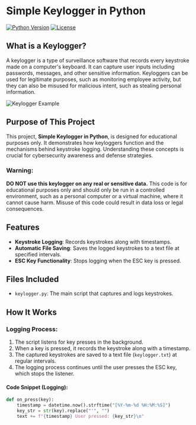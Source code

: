 # Simple Keylogger in Python
[![Python Version](https://img.shields.io/badge/python-3.x-brightgreen.svg)](https://www.python.org/)
[![License](https://img.shields.io/badge/license-MIT-blue.svg)](LICENSE)

## What is a Keylogger?

A keylogger is a type of surveillance software that records every keystroke made on a computer's keyboard. It can capture user inputs including passwords, messages, and other sensitive information. Keyloggers can be used for legitimate purposes, such as monitoring employee activity, but they can also be misused for malicious intent, such as stealing personal information.

![Keylogger Example](keyboard.jpg)

## Purpose of This Project

This project, **Simple Keylogger in Python**, is designed for educational purposes only. It demonstrates how keyloggers function and the mechanisms behind keystroke logging. Understanding these concepts is crucial for cybersecurity awareness and defense strategies.

### Warning:
**DO NOT use this keylogger on any real or sensitive data.** This code is for educational purposes only and should only be run in a controlled environment, such as a personal computer or a virtual machine, where it cannot cause harm. Misuse of this code could result in data loss or legal consequences.

## Features

- **Keystroke Logging**: Records keystrokes along with timestamps.
- **Automatic File Saving**: Saves the logged keystrokes to a text file at specified intervals.
- **ESC Key Functionality**: Stops logging when the ESC key is pressed.

## Files Included

- `keylogger.py`: The main script that captures and logs keystrokes.

## How It Works

### Logging Process:
1. The script listens for key presses in the background.
2. When a key is pressed, it records the keystroke along with a timestamp.
3. The captured keystrokes are saved to a text file (`keylogger.txt`) at regular intervals.
4. The logging process continues until the user presses the ESC key, which stops the listener.

#### Code Snippet (Logging):
```python
def on_press(key):
    timestamp = datetime.now().strftime("[%Y-%m-%d %H:%M:%S]")
    key_str = str(key).replace("'", "")
    text += f"{timestamp} User pressed: {key_str}\n"
